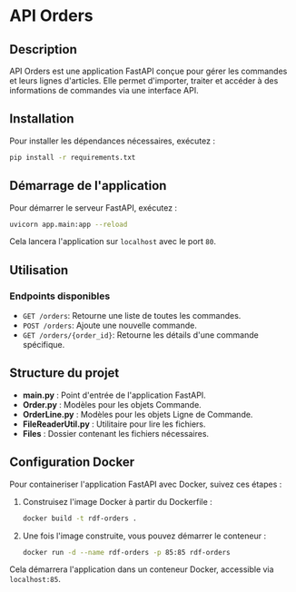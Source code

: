 
# API Orders

## Description
API Orders est une application FastAPI conçue pour gérer les commandes et leurs lignes d'articles. Elle permet d'importer, traiter et accéder à des informations de commandes via une interface API.

## Installation

Pour installer les dépendances nécessaires, exécutez :

```bash
pip install -r requirements.txt
```

## Démarrage de l'application

Pour démarrer le serveur FastAPI, exécutez :

```bash
uvicorn app.main:app --reload
```

Cela lancera l'application sur `localhost` avec le port `80`.

## Utilisation

### Endpoints disponibles

- `GET /orders`: Retourne une liste de toutes les commandes.
- `POST /orders`: Ajoute une nouvelle commande.
- `GET /orders/{order_id}`: Retourne les détails d'une commande spécifique.

## Structure du projet

- **main.py** : Point d'entrée de l'application FastAPI.
- **Order.py** : Modèles pour les objets Commande.
- **OrderLine.py** : Modèles pour les objets Ligne de Commande.
- **FileReaderUtil.py** : Utilitaire pour lire les fichiers.
- **Files** : Dossier contenant les fichiers nécessaires.

## Configuration Docker

Pour containeriser l'application FastAPI avec Docker, suivez ces étapes :

1. Construisez l'image Docker à partir du Dockerfile :
   ```bash
   docker build -t rdf-orders .
   ```

2. Une fois l'image construite, vous pouvez démarrer le conteneur :
   ```bash
   docker run -d --name rdf-orders -p 85:85 rdf-orders
   ```

Cela démarrera l'application dans un conteneur Docker, accessible via `localhost:85`.
